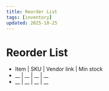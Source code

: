 ```yaml
---
title: Reorder List
tags: [inventory]
updated: 2025-10-25
---
```

# Reorder List

- Item | SKU | Vendor link | Min stock  
- __ | __ | __ | __  
- __ | __ | __ | __
